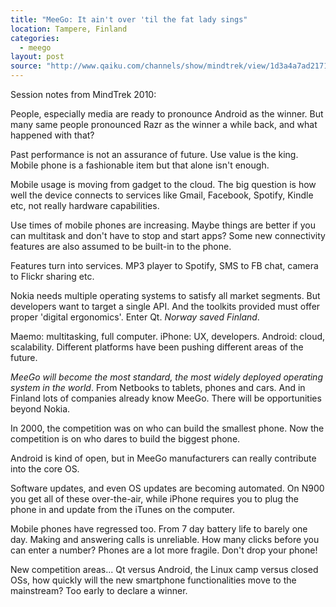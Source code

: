 ```yaml
---
title: "MeeGo: It ain't over 'til the fat lady sings"
location: Tampere, Finland
categories:
  - meego
layout: post
source: "http://www.qaiku.com/channels/show/mindtrek/view/1d3a4a7ad21711df8864b17f099220c520c5/"
---
```

Session notes from MindTrek 2010:

People, especially media are ready to pronounce Android as the winner. But many same people pronounced Razr as the winner a while back, and what happened with that?

Past performance is not an assurance of future. Use value is the king. Mobile phone is a fashionable item but that alone isn't enough.

Mobile usage is moving from gadget to the cloud. The big question is how well the device connects to services like Gmail, Facebook, Spotify, Kindle etc, not really hardware capabilities.

Use times of mobile phones are increasing. Maybe things are better if you can multitask and don't have to stop and start apps? Some new connectivity features are also assumed to be built-in to the phone.

Features turn into services. MP3 player to Spotify, SMS to FB chat, camera to Flickr sharing etc.

Nokia needs multiple operating systems to satisfy all market segments. But developers want to target a single API. And the toolkits provided must offer proper 'digital ergonomics'. Enter Qt. _Norway saved Finland_.

Maemo: multitasking, full computer. iPhone: UX, developers. Android: cloud, scalability. Different platforms have been pushing different areas of the future.

_MeeGo will become the most standard, the most widely deployed operating system in the world_. From Netbooks to tablets, phones and cars. And in Finland lots of companies already know MeeGo. There will be opportunities beyond Nokia.

In 2000, the competition was on who can build the smallest phone. Now the competition is on who dares to build the biggest phone.

Android is kind of open, but in MeeGo manufacturers can really contribute into the core OS.

Software updates, and even OS updates are becoming automated. On N900 you get all of these over-the-air, while iPhone requires you to plug the phone in and update from the iTunes on the computer.

Mobile phones have regressed too. From 7 day battery life to barely one day. Making and answering calls is unreliable. How many clicks before you can enter a number? Phones are a lot more fragile. Don't drop your phone!

New competition areas... Qt versus Android, the Linux camp versus closed OSs, how quickly will the new smartphone functionalities move to the mainstream? Too early to declare a winner.
